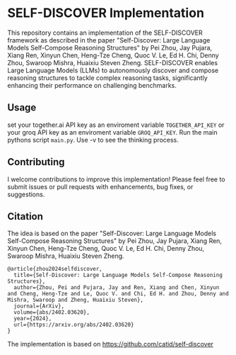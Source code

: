 # SELF-DISCOVER Implementation

This repository contains an implementation of the SELF-DISCOVER framework as described in the paper "Self-Discover: Large Language Models Self-Compose Reasoning Structures" by Pei Zhou, Jay Pujara, Xiang Ren, Xinyun Chen, Heng-Tze Cheng, Quoc V. Le, Ed H. Chi, Denny Zhou, Swaroop Mishra, Huaixiu Steven Zheng.
SELF-DISCOVER enables Large Language Models (LLMs) to autonomously discover and compose reasoning structures to tackle complex reasoning tasks, significantly enhancing their performance on challenging benchmarks.

## Usage
set your together.ai API key as an enviroment variable `TOGETHER_API_KEY` or your groq API key as an enviroment variable `GROQ_API_KEY`.
Run the main pythons script `main.py`. Use -v to see the thinking process.

## Contributing

I welcome contributions to improve this implementation! Please feel free to submit issues or pull requests with enhancements, bug fixes, or suggestions.

## Citation

The idea is based on the paper "Self-Discover: Large Language Models Self-Compose Reasoning Structures" by Pei Zhou, Jay Pujara, Xiang Ren, Xinyun Chen, Heng-Tze Cheng, Quoc V. Le, Ed H. Chi, Denny Zhou, Swaroop Mishra, Huaixiu Steven Zheng.

```
@article{zhou2024selfdiscover,
  title={Self-Discover: Large Language Models Self-Compose Reasoning Structures},
  author={Zhou, Pei and Pujara, Jay and Ren, Xiang and Chen, Xinyun and Cheng, Heng-Tze and Le, Quoc V. and Chi, Ed H. and Zhou, Denny and Mishra, Swaroop and Zheng, Huaixiu Steven},
  journal={ArXiv},
  volume={abs/2402.03620},
  year={2024},
  url={https://arxiv.org/abs/2402.03620}
}
```

The implementation is based on <https://github.com/catid/self-discover>

